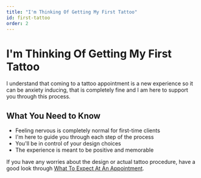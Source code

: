 ```yaml
---
title: "I'm Thinking Of Getting My First Tattoo"
id: first-tattoo
order: 2
---
```


# I'm Thinking Of Getting My First Tattoo

I understand that coming to a tattoo appointment is a new experience so it can be anxiety inducing, that is completely fine and I am here to support you through this process.

## What You Need to Know

* Feeling nervous is completely normal for first-time clients
* I'm here to guide you through each step of the process
* You'll be in control of your design choices
* The experience is meant to be positive and memorable

If you have any worries about the design or actual tattoo procedure, have a good look through <a href="javascript:void(0);" class="faq-link" data-target="during-appointment">What To Expect At An Appointment</a>.